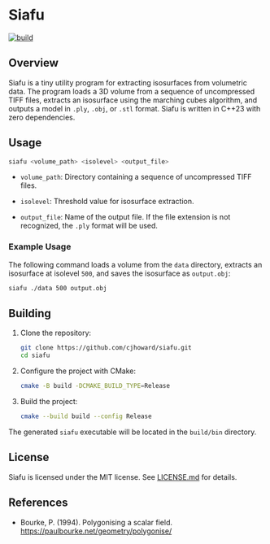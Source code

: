 # Siafu

[![build](https://github.com/cjhoward/siafu/actions/workflows/build.yml/badge.svg)](https://github.com/cjhoward/siafu/actions/workflows/build.yml)

## Overview

Siafu is a tiny utility program for extracting isosurfaces from volumetric data. The program loads a 3D volume from a sequence of uncompressed TIFF files, extracts an isosurface using the marching cubes algorithm, and outputs a model in `.ply`, `.obj`, or `.stl` format. Siafu is written in C++23 with zero dependencies.

## Usage

```bash
siafu <volume_path> <isolevel> <output_file>
```

- `volume_path`: Directory containing a sequence of uncompressed TIFF files.

- `isolevel`: Threshold value for isosurface extraction.

- `output_file`: Name of the output file. If the file extension is not recognized, the `.ply` format will be used.

### Example Usage

The following command loads a volume from the `data` directory, extracts an isosurface at isolevel `500`, and saves the isosurface as `output.obj`:

```bash
siafu ./data 500 output.obj
```

## Building

1. Clone the repository:

   ```bash
   git clone https://github.com/cjhoward/siafu.git
   cd siafu
   ```

2. Configure the project with CMake:

   ```bash
   cmake -B build -DCMAKE_BUILD_TYPE=Release
   ```

3. Build the project:

   ```bash
   cmake --build build --config Release
   ```

The generated `siafu` executable will be located in the `build/bin` directory.

## License

Siafu is licensed under the MIT license. See [LICENSE.md](./LICENSE.md) for details.

## References

- Bourke, P. (1994). Polygonising a scalar field. <https://paulbourke.net/geometry/polygonise/>

